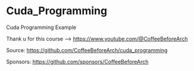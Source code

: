 # Cuda_Programming
Cuda Programming Example

Thank u for this course --> https://www.youtube.com/@CoffeeBeforeArch

Source: https://github.com/CoffeeBeforeArch/cuda_programming

Sponsors: https://github.com/sponsors/CoffeeBeforeArch
